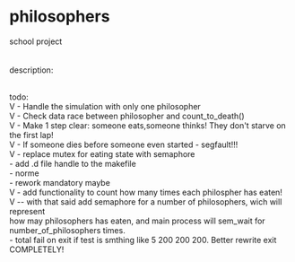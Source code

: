 # philosophers
school project
<br><br><br>
description:

<br>
todo:
<br>
V - Handle the simulation with only one philosopher <br>
V - Check data race between philosopher and count_to_death()<br>
V - Make 1 step clear: someone eats,someone thinks! They don't starve on the first lap!<br>
V - If someone dies before someone even started - segfault!!!<br>
V - replace mutex for eating state with semaphore <br>
 - add .d file handle to the makefile<br>
 - norme<br>
 - rework mandatory maybe<br>
V - add functionality to count how many times each philospher has eaten!<br>
V -- with that said add semaphore for a number of philosophers, wich will represent<br>
	how may philosophers has eaten, and main process will sem_wait for number_of_philosophers times.<br>
 - total fail on exit if test is smthing like 5 200 200 200. Better rewrite exit COMPLETELY!<br>